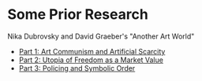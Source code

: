 # Some Prior Research

Nika Dubrovsky and David Graeber's "Another Art World"
  + [Part 1: Art Communism and Artificial Scarcity](https://www.e-flux.com/journal/102/284624/another-art-world-part-1-art-communism-and-artificial-scarcity/)
  + [Part 2: Utopia of Freedom as a Market Value](https://www.e-flux.com/journal/104/298663/another-art-world-part-2-utopia-of-freedom-as-a-market-value/)
  + [Part 3: Policing and Symbolic Order](https://www.e-flux.com/journal/113/360192/another-art-world-part-3-policing-and-symbolic-order/)

